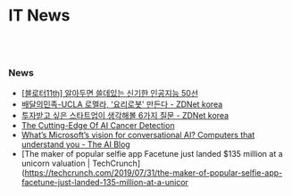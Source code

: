 IT News
==========


 <br/><br/>


### News
- [[블로터11th] 알아두면 쓸데있는 신기한 인공지능 50선](https://www.bloter.net/archives/289626)
- [배달의민족-UCLA 로멜라, '요리로봇' 만든다 - ZDNet korea](http://www.zdnet.co.kr/view/?no=20190729084323)
- [투자받고 싶은 스타트업이 생각해볼 6가지 질문 - ZDNet korea](https://www.zdnet.co.kr/view/?no=20190726105248)
- [The Cutting-Edge Of AI Cancer Detection](https://www.forbes.com/sites/charlestowersclark/2019/04/30/the-cutting-edge-of-ai-cancer-detection/)
- [What’s Microsoft’s vision for conversational AI? Computers that understand you - The AI Blog](https://blogs.microsoft.com/ai/microsoft-build-future-of-natural-language/)
- [The maker of popular selfie app Facetune just landed $135 million at a unicorn valuation | TechCrunch](https://techcrunch.com/2019/07/31/the-maker-of-popular-selfie-app-facetune-just-landed-135-million-at-a-unicor